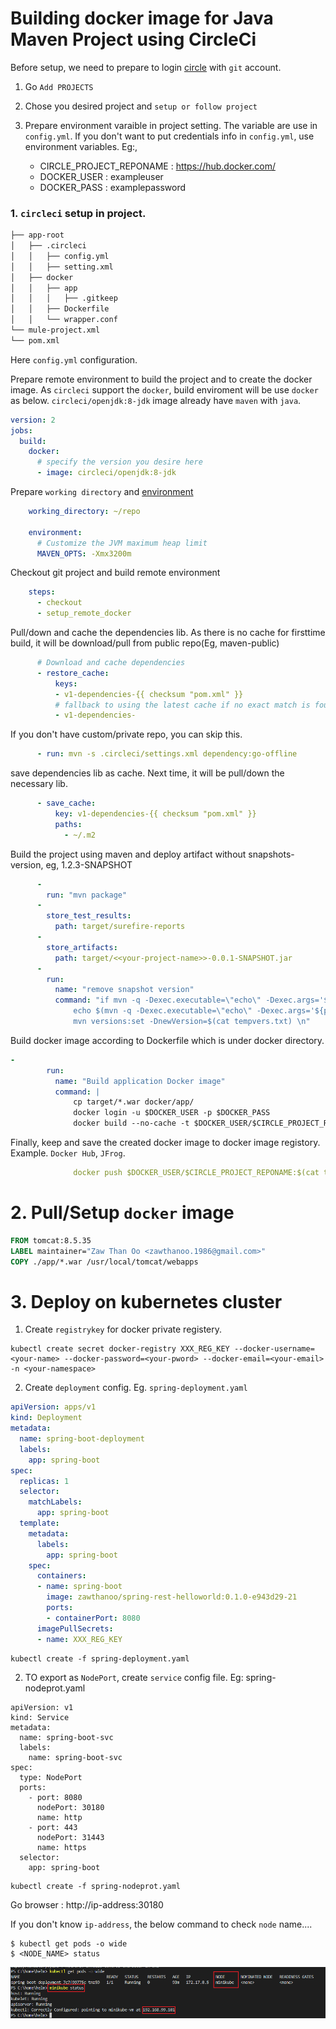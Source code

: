 # Building docker image for Java Maven Project using CircleCi

Before setup, we need to prepare to login [circle](https://circleci.com/vcs-authorize/) with `git` account.

1. Go `Add PROJECTS`
2. Chose you desired project and `setup or follow project`
3. Prepare environment varaible in project setting. The variable are use in `config.yml`. If you don't want to put credentials info in `config.yml`, use environment variables. Eg:,

   - CIRCLE_PROJECT_REPONAME : https://hub.docker.com/
   - DOCKER_USER : exampleuser
   - DOCKER_PASS : examplepassword

### 1. `circleci` setup in project.

```bash
├── app-root
│   ├── .circleci
│   │   ├── config.yml
│   │   ├── setting.xml
│   ├── docker
│   │   ├── app  
│   │   │   ├── .gitkeep
│   │   ├── Dockerfile
│   │   └── wrapper.conf
└── mule-project.xml
└── pom.xml
```
Here `config.yml` configuration.

Prepare remote environment to build the project and to create the docker image. As `circleci` support the `docker`, build enviroment will be use `docker` as below.  `circleci/openjdk:8-jdk` image already have `maven` with `java`.

```yml
version: 2
jobs:
  build:
    docker:
      # specify the version you desire here
      - image: circleci/openjdk:8-jdk  
```

Prepare `working directory` and [environment](https://circleci.com/docs/2.0/java-oom/)

```yml
    working_directory: ~/repo

    environment:
      # Customize the JVM maximum heap limit
      MAVEN_OPTS: -Xmx3200m
```

Checkout git project and build remote environment

```yml
    steps:
      - checkout
      - setup_remote_docker
```
Pull/down and cache the dependencies lib. As there is no cache for firsttime build, it will be download/pull from public repo(Eg, maven-public)

```yml
      # Download and cache dependencies
      - restore_cache:
          keys:
          - v1-dependencies-{{ checksum "pom.xml" }}
          # fallback to using the latest cache if no exact match is found
          - v1-dependencies-
```
If you don't have custom/private repo, you can skip this.

```yml
      - run: mvn -s .circleci/settings.xml dependency:go-offline
```
save dependencies lib as cache. Next time, it will be pull/down the necessary lib.

```yml
      - save_cache:
          key: v1-dependencies-{{ checksum "pom.xml" }}
          paths:
            - ~/.m2
```
Build the project using maven and deploy artifact without snapshots-version, eg, 1.2.3-SNAPSHOT
   
```yml
      - 
        run: "mvn package"
      - 
        store_test_results: 
          path: target/surefire-reports
      - 
        store_artifacts: 
          path: target/<<your-project-name>>-0.0.1-SNAPSHOT.jar
      - 
        run: 
          name: "remove snapshot version"
          command: "if mvn -q -Dexec.executable=\"echo\" -Dexec.args='${project.version}' --non-recursive exec:exec | grep -q \"SNAPSHOT\"; then mvn versions:set -DremoveSnapshot; fi;\n\
              echo $(mvn -q -Dexec.executable=\"echo\" -Dexec.args='${project.version}' --non-recursive exec:exec)-$(echo $CIRCLE_SHA1 | cut -c -7)-$CIRCLE_BUILD_NUM > tempvers.txt\n\
              mvn versions:set -DnewVersion=$(cat tempvers.txt) \n"    
```

Build docker image according to Dockerfile which is under docker directory.

```yml
- 
        run: 
          name: "Build application Docker image"
          command: |
              cp target/*.war docker/app/
              docker login -u $DOCKER_USER -p $DOCKER_PASS
              docker build --no-cache -t $DOCKER_USER/$CIRCLE_PROJECT_REPONAME:$(cat tempvers.txt) docker
```
Finally, keep and save the created docker image to docker image registory. Example. `Docker Hub`, `JFrog`.
```yml
              docker push $DOCKER_USER/$CIRCLE_PROJECT_REPONAME:$(cat tempvers.txt)
```

# 2. Pull/Setup `docker` image

```Dockerfile
FROM tomcat:8.5.35
LABEL maintainer="Zaw Than Oo <zawthanoo.1986@gmail.com>"
COPY ./app/*.war /usr/local/tomcat/webapps
```


# 3. Deploy on kubernetes cluster

1. Create `registrykey` for docker private registery.

```
kubectl create secret docker-registry XXX_REG_KEY --docker-username=<your-name> --docker-password=<your-pword> --docker-email=<your-email> -n <your-namespace>
```
2. Create `deployment` config. Eg. `spring-deployment.yaml`

```yaml
apiVersion: apps/v1
kind: Deployment
metadata:
  name: spring-boot-deployment
  labels:
    app: spring-boot
spec:
  replicas: 1
  selector:
    matchLabels:
      app: spring-boot
  template:
    metadata:
      labels:
        app: spring-boot
    spec:
      containers:
      - name: spring-boot
        image: zawthanoo/spring-rest-helloworld:0.1.0-e943d29-21
        ports:
        - containerPort: 8080
      imagePullSecrets:
      - name: XXX_REG_KEY
```
```
kubectl create -f spring-deployment.yaml
```

2. TO export as `NodePort`, create `service` config file. Eg: spring-nodeprot.yaml
```
apiVersion: v1
kind: Service
metadata:
  name: spring-boot-svc
  labels:
    name: spring-boot-svc
spec:
  type: NodePort
  ports:
    - port: 8080
      nodePort: 30180
      name: http
    - port: 443
      nodePort: 31443
      name: https
  selector:
    app: spring-boot
```
```
kubectl create -f spring-nodeprot.yaml
```
Go browser : http://ip-address:30180
   
If you don't know `ip-address`, the below command to check `node` name....
```
$ kubectl get pods -o wide
$ <NODE_NAME> status
```
![pods-status](/node-status.png)
